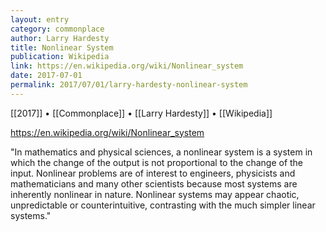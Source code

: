 ```yaml
---
layout: entry
category: commonplace
author: Larry Hardesty
title: Nonlinear System
publication: Wikipedia
link: https://en.wikipedia.org/wiki/Nonlinear_system
date: 2017-07-01
permalink: 2017/07/01/larry-hardesty-nonlinear-system
---
```


[[2017]] • [[Commonplace]] • [[Larry Hardesty]] • [[Wikipedia]] 

https://en.wikipedia.org/wiki/Nonlinear_system

"In mathematics and physical sciences, a nonlinear system is a system in which the change of the output is not proportional to the change of the input. Nonlinear problems are of interest to engineers, physicists and mathematicians and many other scientists because most systems are inherently nonlinear in nature. Nonlinear systems may appear chaotic, unpredictable or counterintuitive, contrasting with the much simpler linear systems."
